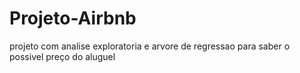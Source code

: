 # Projeto-Airbnb
projeto com analise exploratoria e arvore de regressao para saber o possivel preço do aluguel
